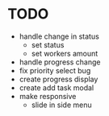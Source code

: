 # TODO

* handle change in status
    * set status
    * set workers amount
* handle progress change
* fix priority select bug
* create progress display
* create add task modal
* make responsive
    * slide in side menu
